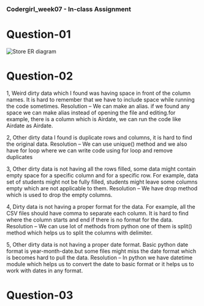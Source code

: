 ### Codergirl_week07 - In-class Assignment 

# Question-01
![Store ER diagram](https://user-images.githubusercontent.com/85424403/139478154-97448e39-85d1-4e63-a18e-b60cecef104c.png)

# Question-02
1, Weird dirty data which I found was having space in front of the column names. It is hard to remember that we have to include space while running the code        sometimes. 
Resolution – We can make an alias. if we found any space we can make alias instead of opening the file and editing.for example, there is a column which is  Airdate, we can run the code like   Airdate as Airdate. 

2, Other dirty data I found is duplicate rows and columns, it is hard to find the original data. 
Resolution – We can use unique() method and we also have for loop where we can write code using for loop and remove duplicates 

3, Other dirty data is not having all the rows filled, some data might contain empty space for a specific column and for a specific row. For example, data set of    students might not be fully filled, students might leave some columns empty which are not applicable to them. 
Resolution – We have drop method which is used to drop the empty columns.  

4, Dirty data is not having a proper format for the data. For example, all the CSV files should have comma to separate each column. It is hard to find where the column starts and end if there is no format for the data.  
Resolution – We can use lot of methods from python one of them is split() method which helps us to split the columns with delimiter. 

5, Other dirty data is not having a proper date format. Basic python date format is year-month-date.but some files might miss the date format which is becomes hard to pull the data. 
Resolution – In python we have datetime module which helps us to convert the date to basic format or it helps us to work with dates in any format. 

# Question-03
